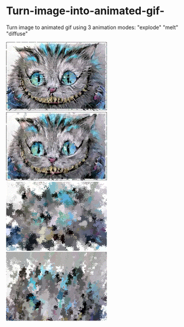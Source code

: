 # Turn-image-into-animated-gif-
Turn image to animated gif using 3 animation modes: "explode"  "melt" "diffuse"

![](/explode.gif) 
![](/Melt.gif)
![](/diffuse.gif)
![](/InverseMelt.gif)
